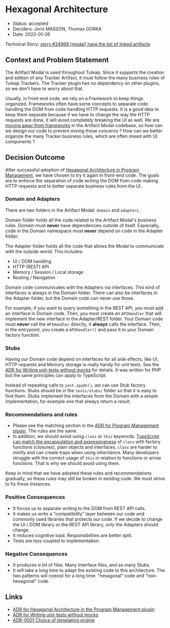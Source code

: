 # Hexagonal Architecture

* Status: accepted
* Deciders: Joris MASSON, Thomas GORKA
* Date: 2022-01-26

Technical Story: [story #24968 [modal] have the list of linked artifacts][1]

## Context and Problem Statement

The Artifact Modal is used throughout Tuleap. Since it supports the creation and edition of any Tracker Artifact, it must follow the many business rules of Tuleap Trackers. The Tracker plugin has no dependency on other plugins, so we don't have to worry about that.

Usually, in front-end code, we rely on a Framework to keep things organized. Frameworks often have some concepts to separate code handling the DOM from code handling HTTP requests. It is a good idea to keep them separate because if we have to change the way the HTTP requests are done, it will avoid completely breaking the UI as well. We are [moving away from frameworks][5] in the Artifact Modal codebase, so how can we design our code to prevent mixing those concerns ? How can we better organize the many Tracker business rules, which are often mixed with UI components ?

## Decision Outcome

After successful adoption of [Hexagonal Architecture in Program Management][2], we have chosen to try it again in front-end code. The goals are to enforce the separation of code writing the DOM from code making HTTP requests and to better separate business rules from the UI.

### Domain and Adapters

There are two folders in the Artifact Modal: `domain` and `adapters`.

Domain folder holds all the code related to the Artifact Modal's business rules. Domain must **never** have dependencies outside of itself. Especially, code in the Domain namespace must **never** depend on code in the Adapter folder.

The Adapter folder holds all the code that allows the Modal to communicate with the outside world. This includes:
- UI / DOM handling
- HTTP (REST) API
- Memory / Session / Local storage
- Routing / Navigation

Domain code communicates with the Adapters via interfaces. This kind of Interfaces is always in the Domain folder. There can also be interfaces in the Adapter folder, but the Domain code can never use those.

For example, if you want to query something in the REST API, you must add an interface in Domain code. Then, you must create an `APIHandler` that will implement the new interface in the Adapter/REST folder. Your Domain code must **never** call the `APIHandler` directly, it **always** calls the interface. Then, in the entrypoint, you create a `APIHandler()` and pass it to your Domain factory function.

### Stubs

Having our Domain code depend on interfaces for all side effects, like UI, HTTP requests and Memory storage is really handy for unit tests. See the [ADR for Writing unit-tests without mocks][4] for details. It was written for PHP but the same principles can apply to TypeScript.

Instead of repeating calls to `jest.spyOn()`, we can use Stub factory functions. Stubs should be in the `tests/stubs/` folder so that it is easy to find them. Stubs implement the interfaces from the Domain with a simple implementation, for example one that always return a result.

### Recommendations and rules

* Please see the matching section in the [ADR for Program Management plugin][2]. The rules are the same.
* In addition, we should avoid using `class` or `this` keywords. [TypeScript can match the encapsulation and expressiveness][3] of `class` with factory functions (closures), plain objects and interfaces. `class` are harder to minify and can create traps when using inheritance. Many developers struggle with the correct usage of `this` in relation to functions or arrow functions. That is why we should avoid using them.

Keep in mind that we have adopted these rules and recommendations gradually, so these rules may still be broken in existing code. We must strive to fix these instances.

### Positive Consequences

* It forces us to separate writing to the DOM from REST API calls.
* It makes us write a "compatibility" layer between our code and commonly used libraries that protects our code. If we decide to change the UI / DOM library or the REST API library, only the Adapters should change.
* It reduces cognitive load. Responsibilities are better split.
* Tests are less coupled to implementation.

### Negative Consequences

* It produces _a lot_ of files. Many Interface files, and as many Stubs.
* It will take a long time to adapt the existing code to this architecture. The two patterns will coexist for a long time: "hexagonal" code and "non-hexagonal" code.

## Links

* [ADR for Hexagonal Architecture in the Program Management plugin][2]
* [ADR for Writing unit-tests without mocks][4]
* [ADR-0001 Choice of templating engine][5]

[1]: https://tuleap.net/plugins/tracker/?aid=24968
[2]: <../../../../../program_management/adr/0002-hexagonal-architecture.md>
[3]: https://medium.com/@vapurrmaid/should-you-use-classes-in-javascript-82f3b3df6195
[4]: <../../../../../program_management/adr/0004-mock-free-tests.md>
[5]: <./0001-choice-of-templating-engine.md>

